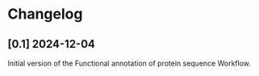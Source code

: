 # Changelog

## [0.1] 2024-12-04

Initial version of the Functional annotation of protein sequence Workflow.
